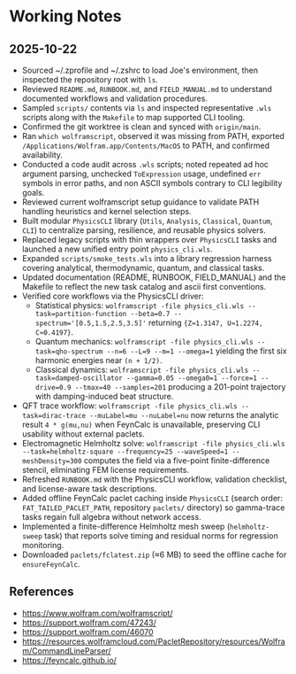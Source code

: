 # Working Notes

## 2025-10-22
- Sourced ~/.zprofile and ~/.zshrc to load Joe's environment, then inspected the repository root with `ls`.
- Reviewed `README.md`, `RUNBOOK.md`, and `FIELD_MANUAL.md` to understand documented workflows and validation procedures.
- Sampled `scripts/` contents via `ls` and inspected representative `.wls` scripts along with the `Makefile` to map supported CLI tooling.
- Confirmed the git worktree is clean and synced with `origin/main`.
- Ran `which wolframscript`, observed it was missing from PATH, exported `/Applications/Wolfram.app/Contents/MacOS` to PATH, and confirmed availability.
- Conducted a code audit across `.wls` scripts; noted repeated ad hoc argument parsing, unchecked `ToExpression` usage, undefined `err` symbols in error paths, and non ASCII symbols contrary to CLI legibility goals.
- Reviewed current wolframscript setup guidance to validate PATH handling heuristics and kernel selection steps.
- Built modular `PhysicsCLI` library (`Utils`, `Analysis`, `Classical`, `Quantum`, `CLI`) to centralize parsing, resilience, and reusable physics solvers.
- Replaced legacy scripts with thin wrappers over `PhysicsCLI` tasks and launched a new unified entry point `physics_cli.wls`.
- Expanded `scripts/smoke_tests.wls` into a library regression harness covering analytical, thermodynamic, quantum, and classical tasks.
- Updated documentation (README, RUNBOOK, FIELD_MANUAL) and the Makefile to reflect the new task catalog and ascii first conventions.
- Verified core workflows via the PhysicsCLI driver:
  - Statistical physics: `wolframscript -file physics_cli.wls --task=partition-function --beta=0.7 --spectrum='[0.5,1.5,2.5,3.5]'` returning `{Z≈1.3147, U≈1.2274, C≈0.4197}`.
  - Quantum mechanics: `wolframscript -file physics_cli.wls --task=qho-spectrum --n=6 --L=9 --m=1 --omega=1` yielding the first six harmonic energies near `(n + 1/2)`.
  - Classical dynamics: `wolframscript -file physics_cli.wls --task=damped-oscillator --gamma=0.05 --omega0=1 --force=1 --drive=0.9 --tmax=40 --samples=201` producing a 201-point trajectory with damping-induced beat structure.
- QFT trace workflow: `wolframscript -file physics_cli.wls --task=dirac-trace --muLabel=mu --nuLabel=nu` now returns the analytic result `4 * g(mu,nu)` when FeynCalc is unavailable, preserving CLI usability without external paclets.
- Electromagnetic Helmholtz solve: `wolframscript -file physics_cli.wls --task=helmholtz-square --frequency=25 --waveSpeed=1 --meshDensity=300` computes the field via a five-point finite-difference stencil, eliminating FEM license requirements.
- Refreshed `RUNBOOK.md` with the PhysicsCLI workflow, validation checklist, and license-aware task descriptions.
- Added offline FeynCalc paclet caching inside `PhysicsCLI` (search order: `FAT_TAILED_PACLET_PATH`, repository `paclets/` directory) so gamma-trace tasks regain full algebra without network access.
- Implemented a finite-difference Helmholtz mesh sweep (`helmholtz-sweep` task) that reports solve timing and residual norms for regression monitoring.
- Downloaded `paclets/fclatest.zip` (≈6 MB) to seed the offline cache for `ensureFeynCalc`.

## References
- https://www.wolfram.com/wolframscript/
- https://support.wolfram.com/47243/
- https://support.wolfram.com/46070
- https://resources.wolframcloud.com/PacletRepository/resources/Wolfram/CommandLineParser/
- https://feyncalc.github.io/
